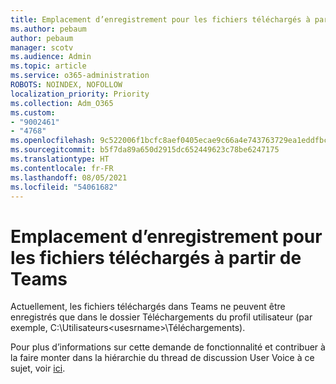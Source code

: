 ```yaml
---
title: Emplacement d’enregistrement pour les fichiers téléchargés à partir de Teams
ms.author: pebaum
author: pebaum
manager: scotv
ms.audience: Admin
ms.topic: article
ms.service: o365-administration
ROBOTS: NOINDEX, NOFOLLOW
localization_priority: Priority
ms.collection: Adm_O365
ms.custom:
- "9002461"
- "4768"
ms.openlocfilehash: 9c522006f1bcfc8aef0405ecae9c66a4e743763729ea1eddfbca30197e62e812
ms.sourcegitcommit: b5f7da89a650d2915dc652449623c78be6247175
ms.translationtype: HT
ms.contentlocale: fr-FR
ms.lasthandoff: 08/05/2021
ms.locfileid: "54061682"
---
```

# <a name="save-location-for-files-downloaded-from-teams"></a>Emplacement d’enregistrement pour les fichiers téléchargés à partir de Teams

Actuellement, les fichiers téléchargés dans Teams ne peuvent être enregistrés que dans le dossier Téléchargements du profil utilisateur (par exemple, C:\Utilisateurs\<usesrname>\Téléchargements).

Pour plus d’informations sur cette demande de fonctionnalité et contribuer à la faire monter dans la hiérarchie du thread de discussion User Voice à ce sujet, voir [ici](https://microsoftteams.uservoice.com/forums/555103-public/suggestions/18693262-have-the-download-function-of-files-allow-you-to-s).
